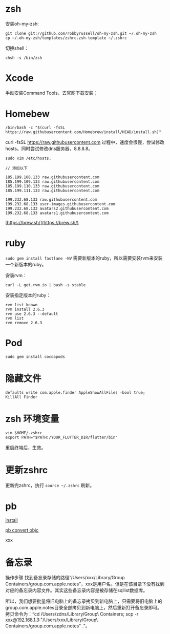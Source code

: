 # zsh

安装oh-my-zsh:

```
git clone git://github.com/robbyrussell/oh-my-zsh.git ~/.oh-my-zsh
cp ~/.oh-my-zsh/templates/zshrc.zsh-template ~/.zshrc
```

切换shell：

```
chsh -s /bin/zsh
```

# Xcode

手动安装Command Tools，去官网下载安装；

# Homebew

```
/bin/bash -c "$(curl -fsSL https://raw.githubusercontent.com/Homebrew/install/HEAD/install.sh)"
```

curl -fsSL https://raw.githubusercontent.com 过程中，速度会很慢，尝试修改hosts。同时尝试修改dns服务器，8.8.8.8。

```
sudo vim /etc/hosts;

// 添加以下

185.199.108.133 raw.githubusercontent.com
185.199.109.133 raw.githubusercontent.com
185.199.110.133 raw.githubusercontent.com
185.199.111.133 raw.githubusercontent.com

199.232.68.133 raw.githubusercontent.com
199.232.68.133 user-images.githubusercontent.com
199.232.68.133 avatars2.githubusercontent.com
199.232.68.133 avatars1.githubusercontent.com
```

[https://brew.sh/](https://brew.sh/)

# ruby

`sudo gem install fastlane -NV` 需要新版本的ruby，所以需要安装rvm来安装一个新版本的ruby。

安装rvm：

```
curl -L get.rvm.io | bash -s stable
```

安装指定版本的ruby：

```
rvm list known
rvm install 2.6.3
rvm use 2.6.3 --default
rvm list
rvm remove 2.6.3
```

# Pod

```
sudo gem install cocoapods
```

# 隐藏文件

```
defaults write com.apple.finder AppleShowAllFiles -bool true;
KillAll Finder
```

# zsh 环境变量

```
vim $HOME/.zshrc
export PATH="$PATH:/YOUR_FLUTTER_DIR/flutter/bin"
```

重启终端后，生效。

# 更新zshrc

更新完zshrc，执行 `source ~/.zshrc` 刷新。

# pb

[install](https://stackoverflow.com/questions/21775151/installing-google-protocol-buffers-on-mac)

[pb convert objc](https://developers.google.com/protocol-buffers/docs/reference/objective-c-generated)

xxx

# 备忘录

操作步骤
找到备忘录存储的路径“/Users/xxx/Library/Group Containers/group.com.apple.notes”，xxx是用户名。但是在该目录下没有找到对应的备忘录内容文件。其实这些备忘录内容是被存储在sqllist数据库。

所以，我们想要批量将旧电脑上的备忘录拷贝到新电脑上，只需要将旧电脑上的group.com.apple.notes目录全部拷贝到新电脑上，然后重新打开备忘录即可。
拷贝命令为：“cd /Users/zdns/Library/Group\ Containers; scp -r xxx@192.168.1.3:"/Users/xxx/Library/Group\ Containers/group.com.apple.notes" .”。
